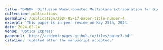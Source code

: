 ```yaml
---
title: "DMEDH: Diffusion Model-boosted Multiplane Extrapolation for Digital Holographic Reconstruction (Submitted to Optics Express, JCR-Q2, First author)"
collection: publications
permalink: /publication/2024-05-17-paper-title-number-4
excerpt: 'This paper is in peer review on May 25th, 2024.'
date: 2024-05-24
venue: 'Optics Express'
paperurl: 'http://academicpages.github.io/files/paper3.pdf'
citation: 'updated after the manuscript accepted.'
---
```



